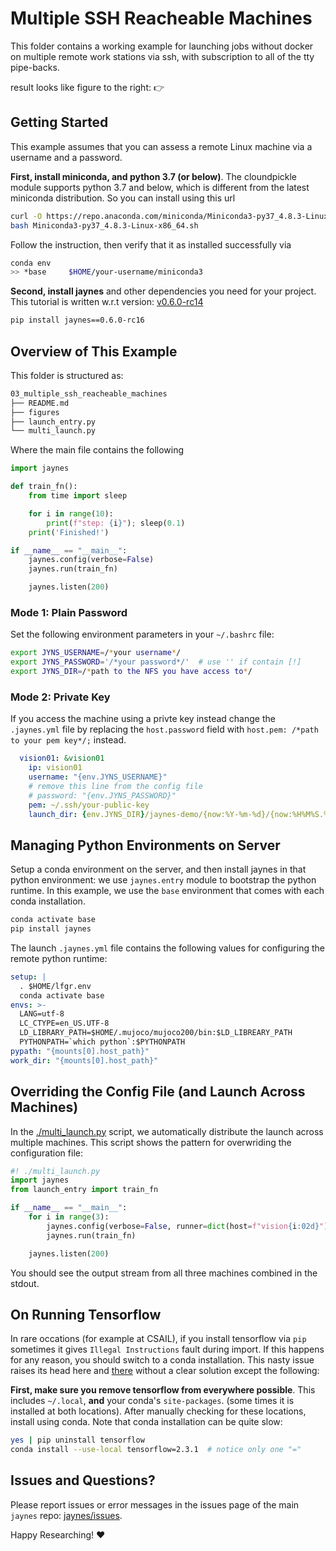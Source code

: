 # Multiple SSH Reacheable Machines

This folder contains a working example for launching jobs without docker on multiple remote work stations via ssh, with subscription to all of the tty pipe-backs.

result looks like figure to the right: 👉

## Getting Started

This example assumes that you can assess a remote Linux machine via a username and a password.

**First, install miniconda, and python 3.7 \(or below\)**. The cloundpickle module supports python 3.7 and below, which is different from the latest miniconda distribution. So you can install using this url

```bash
curl -O https://repo.anaconda.com/miniconda/Miniconda3-py37_4.8.3-Linux-x86_64.sh
bash Miniconda3-py37_4.8.3-Linux-x86_64.sh
```

Follow the instruction, then verify that it as installed successfully via

```bash
conda env
>> *base     $HOME/your-username/miniconda3
```

**Second, install jaynes** and other dependencies you need for your project. This tutorial is written w.r.t version: [v0.6.0-rc14](https://github.com/geyang/jaynes/releases/tag/v0.6.0-rc15)

```bash
pip install jaynes==0.6.0-rc16
```

## Overview of This Example

This folder is structured as:

```bash
03_multiple_ssh_reacheable_machines
├── README.md
├── figures
├── launch_entry.py
└── multi_launch.py
```

Where the main file contains the following

```python
import jaynes

def train_fn():
    from time import sleep

    for i in range(10):
        print(f"step: {i}"); sleep(0.1)
    print('Finished!')

if __name__ == "__main__":
    jaynes.config(verbose=False)
    jaynes.run(train_fn)

    jaynes.listen(200)
```

### Mode 1: Plain Password

Set the following environment parameters in your `~/.bashrc` file:

```bash
export JYNS_USERNAME=/*your username*/
export JYNS_PASSWORD='/*your password*/'  # use '' if contain [!]
export JYNS_DIR=/*path to the NFS you have access to*/
```

### Mode 2: Private Key

If you access the machine using a privte key instead change the `.jaynes.yml` file by replacing the `host.password` field with `host.pem: /*path to your pem key*/;` instead.

```yaml
  vision01: &vision01
    ip: vision01
    username: "{env.JYNS_USERNAME}"
    # remove this line from the config file
    # password: "{env.JYNS_PASSWORD}"
    pem: ~/.ssh/your-public-key
    launch_dir: {env.JYNS_DIR}/jaynes-demo/{now:%Y-%m-%d}/{now:%H%M%S.%f}
```

## Managing Python Environments on Server

Setup a conda environment on the server, and then install jaynes in that python environment: we use `jaynes.entry` module to bootstrap the python runtime. In this example, we use the `base` environment that comes with each conda installation.

```bash
conda activate base
pip install jaynes
```

The launch `.jaynes.yml` file contains the following values for configuring the remote python runtime:

```yaml
setup: |
  . $HOME/lfgr.env
  conda activate base
envs: >-
  LANG=utf-8
  LC_CTYPE=en_US.UTF-8
  LD_LIBRARY_PATH=$HOME/.mujoco/mujoco200/bin:$LD_LIBREARY_PATH
  PYTHONPATH=`which python`:$PYTHONPATH
pypath: "{mounts[0].host_path}"
work_dir: "{mounts[0].host_path}"
```

## Overriding the Config File \(and Launch Across Machines\)

In the [./multi\_launch.py](https://github.com/geyang/practical-rl-at-scale/tree/885c3305a903870fbdd48d09444c038d5f02c605/03_multiple_ssh_reacheable_machines/multi_launch.py) script, we automatically distribute the launch across multiple machines. This script shows the pattern for overwriding the configuration file:

```python
#! ./multi_launch.py
import jaynes
from launch_entry import train_fn

if __name__ == "__main__":
    for i in range(3):
        jaynes.config(verbose=False, runner=dict(host=f"vision{i:02d}"))
        jaynes.run(train_fn)

    jaynes.listen(200)
```

You should see the output stream from all three machines combined in the stdout.

## On Running Tensorflow

In rare occations \(for example at CSAIL\), if you install tensorflow via `pip` sometimes it gives `Illegal Instructions` fault during import. If this happens for any reason, you should switch to a conda installation. This nasty issue raises its head here and [there](https://github.com/tensorflow/tensorflow/issues/40978) without a clear solution except the following:

**First, make sure you remove tensorflow from everywhere possible**. This includes `~/.local`, **and** your conda's `site-packages`. \(some times it is installed at both locations\). After manually checking for these locations, install using conda. Note that conda installation can be quite slow:

```bash
yes | pip uninstall tensorflow
conda install --use-local tensorflow=2.3.1  # notice only one "="
```

## Issues and Questions?

Please report issues or error messages in the issues page of the main `jaynes` repo: [jaynes/issues](https://github.com/geyang/jaynes/issues).

Happy Researching! :heart:


